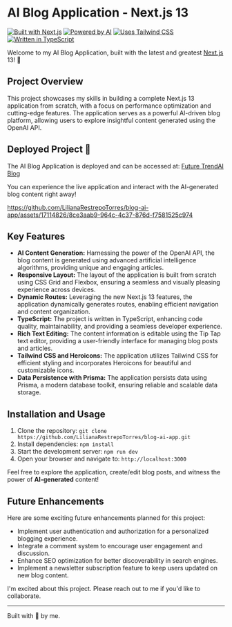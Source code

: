 # AI Blog Application - Next.js 13

[![Built with Next.js](https://img.shields.io/badge/Built%20with-Next.js-000000.svg)](https://nextjs.org/)
[![Powered by AI](https://img.shields.io/badge/Powered%20by-Artificial%20Intelligence-33ccff.svg)](https://openai.com/)
[![Uses Tailwind CSS](https://img.shields.io/badge/Uses-Tailwind%20CSS-38b2ac.svg)](https://tailwindcss.com/)
[![Written in TypeScript](https://img.shields.io/badge/Written%20in-TypeScript-007acc.svg)](https://www.typescriptlang.org/)

Welcome to my AI Blog Application, built with the latest and greatest [Next.js](https://nextjs.org/) 13! 🚀

## Project Overview
This project showcases my skills in building a complete Next.js 13 application from scratch, with a focus on performance optimization and cutting-edge features. The application serves as a powerful AI-driven blog platform, allowing users to explore insightful content generated using the OpenAI API.

## Deployed Project 🚀
The AI Blog Application is deployed and can be accessed at: [Future TrendAI Blog](https://blog-ai-app-delta.vercel.app/)

You can experience the live application and interact with the AI-generated blog content right away!

https://github.com/LilianaRestrepoTorres/blog-ai-app/assets/17114826/8ce3aab9-964c-4c37-876d-f7581525c974


## Key Features
- **AI Content Generation:** Harnessing the power of the OpenAI API, the blog content is generated using advanced artificial intelligence algorithms, providing unique and engaging articles.
- **Responsive Layout:** The layout of the application is built from scratch using CSS Grid and Flexbox, ensuring a seamless and visually pleasing experience across devices.
- **Dynamic Routes:** Leveraging the new Next.js 13 features, the application dynamically generates routes, enabling efficient navigation and content organization.
- **TypeScript:** The project is written in TypeScript, enhancing code quality, maintainability, and providing a seamless developer experience.
- **Rich Text Editing:** The content information is editable using the Tip Tap text editor, providing a user-friendly interface for managing blog posts and articles.
- **Tailwind CSS and Heroicons:** The application utilizes Tailwind CSS for efficient styling and incorporates Heroicons for beautiful and customizable icons.
- **Data Persistence with Prisma:** The application persists data using Prisma, a modern database toolkit, ensuring reliable and scalable data storage.

## Installation and Usage
1. Clone the repository: `git clone https://github.com/LilianaRestrepoTorres/blog-ai-app.git`
2. Install dependencies: `npm install`
3. Start the development server: `npm run dev`
4. Open your browser and navigate to: `http://localhost:3000`

Feel free to explore the application, create/edit blog posts, and witness the power of **AI-generated** content!

## Future Enhancements
Here are some exciting future enhancements planned for this project:
- Implement user authentication and authorization for a personalized blogging experience.
- Integrate a comment system to encourage user engagement and discussion.
- Enhance SEO optimization for better discoverability in search engines.
- Implement a newsletter subscription feature to keep users updated on new blog content.

I'm excited about this project. Please reach out to me if you'd like to collaborate.

---
 Built with 💚 by me.

